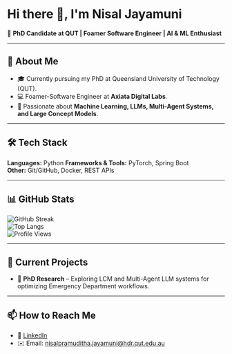 # Hi there 👋, I'm Nisal Jayamuni

🚀 **PhD Candidate at QUT | Foamer Software Engineer | AI & ML Enthusiast**

---

## 🌟 About Me
- 🎓 Currently pursuing my PhD at Queensland University of Technology (QUT).
- 💻 Foamer-Software Engineer at **Axiata Digital Labs**.
- 🤖 Passionate about **Machine Learning, LLMs, Multi-Agent Systems, and Large Concept Models**.


---

## 🛠️ Tech Stack
**Languages:** Python 
**Frameworks & Tools:** PyTorch, Spring Boot  
**Other:** Git/GitHub, Docker, REST APIs

---

## 📊 GitHub Stats
![GitHub Streak](https://streak-stats.demolab.com/?user=NisalJayamuni&theme=tokyonight&hide_border=true)  
![Top Langs](https://github-readme-stats.vercel.app/api/top-langs/?username=NisalJayamuni&layout=compact&theme=tokyonight)  
![Profile Views](https://komarev.com/ghpvc/?username=NisalJayamuni&color=blue)

---

## 🔭 Current Projects

- 🏥 **PhD Research** – Exploring LCM and Multi-Agent LLM systems for optimizing Emergency Department workflows.  

---

## 📫 How to Reach Me
- 💼 [LinkedIn]([https://www.linkedin.com/in/nisaljayamuni](https://www.linkedin.com/in/nisal-jayamuni/))  
- ✉️ Email: nisalpramuditha.jayamuni@hdr.qut.edu.au  

<!--

### Hi there 👋

<h2> 🚀 &nbsp;Some Tools I Have Used and Learned</h2>
<p align="left">
<img src="https://cdn.jsdelivr.net/gh/devicons/devicon/icons/vscode/vscode-original.svg" alt="vscode" width="45" height="45"/>
<img src="https://cdn.jsdelivr.net/gh/devicons/devicon/icons/bash/bash-original.svg" alt="bash" width="45" height="45"/>
<img src="https://cdn.jsdelivr.net/gh/devicons/devicon/icons/php/php-original.svg" alt="php" width="45" height="45"/>
</p>

---
<!-- 
### GitHub Stats
<p float="left">
<img height="180em" src="https://github-readme-stats.vercel.app/api?username=NisalJayamuni&show_icons=true&hide_border=true&&count_private=true&include_all_commits=true" /> 
<img height="180em" src="https://github-readme-stats.vercel.app/api/top-langs/?username=NisalJayamuni&show_icons=true&hide_border=true&layout=compact&langs_count=8"/>
</p>

<!-- 
---
<!--
**NisalJayamuni/NisalJayamuni** is a ✨ _special_ ✨ repository because its `README.md` (this file) appears on your GitHub profile.

Here are some ideas to get you started:

- 🔭 I’m currently working on ...
- 🌱 I’m currently learning ...
- 👯 I’m looking to collaborate on ...
- 🤔 I’m looking for help with ...
- 💬 Ask me about ...
- 📫 How to reach me: ...
- 😄 Pronouns: ...
- ⚡ Fun fact: ...
-->
